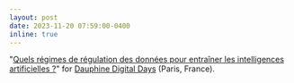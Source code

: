 ```yaml
---
layout: post
date: 2023-11-20 07:59:00-0400
inline: true
---
```


"[Quels régimes de régulation des données pour entraîner les intelligences artificielles ?](https://chairgovreg.fondation-dauphine.fr/fr/%C3%A9v%C3%A9nements/1605)" for [Dauphine Digital Days](https://dauphine.psl.eu/dauphine-digital-days) (Paris, France).
